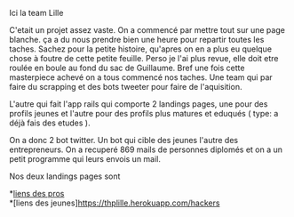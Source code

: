 Ici la team Lille


C'etait un projet assez vaste.
On a commencé par mettre tout sur une page blanche.
ça a du nous prendre bien une heure pour repartir toutes les taches.
Sachez pour la petite histoire, qu'apres on en a plus eu quelque chose à foutre de cette petite feuille. Perso je l'ai plus revue, elle doit etre roulée en boule au fond du sac de Guillaume.
Bref une fois cette masterpiece achevé on a tous commencé nos taches.
Une team qui par faire du scrapping et des bots tweeter pour faire de l'aquisition.

L'autre qui fait l'app rails qui comporte 2 landings pages, une pour des profils jeunes et l'autre pour des profils plus matures et eduqués ( type: a déjà fais des etudes ).

On a donc 2 bot twitter. Un bot qui cible des jeunes l'autre des entrepreneurs.
On a recuperé 869 mails de personnes diplomés et on a un petit programme qui leurs envois un mail.


Nos deux landings pages sont

*[liens des pros](https://thplille.herokuapp.com/pros) <br />
*[liens des jeunes]https://thplille.herokuapp.com/hackers<br />




